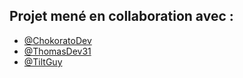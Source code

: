 ## Projet mené en collaboration avec :

- [@ChokoratoDev](https://github.com/ChokoratoDev)
- [@ThomasDev31](https://github.com/ThomasDev31)
- [@TiltGuy](https://github.com/TiltGuy)